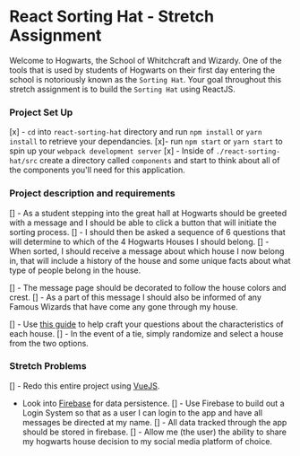 # React Sorting Hat - Stretch Assignment

Welcome to Hogwarts, the School of Whitchcraft and Wizardy. One of the tools that is used by students of Hogwarts on their first day entering the school is notoriously known as the `Sorting Hat`. Your goal throughout this stretch assignment is to build the `Sorting Hat` using ReactJS.

### Project Set Up

[x] - `cd` into `react-sorting-hat` directory and run `npm install` or `yarn install` to retrieve your dependancies.
[x]- run `npm start` or `yarn start` to spin up your `webpack development server`
[x] - Inside of `./react-sorting-hat/src` create a directory called `components` and start to think about all of the components you'll need for this application.

### Project description and requirements

[] - As a student stepping into the great hall at Hogwarts should be greeted with a message and I should be able to click a button that will initiate the sorting process.
[] - I should then be asked a sequence of 6 questions that will determine to which of the 4 Hogwarts Houses I should belong.
[] - When sorted, I should receive a message about which house I now belong in, that will include a history of the house and some unique facts about what type of people belong in the house.

 [] - The message page should be decorated to follow the house colors and crest.
 [] - As a part of this message I should also be informed of any Famous Wizards that have come any gone through my house.

[] - Use [this guide](http://harrypotter.wikia.com/wiki/Hogwarts_Houses) to help craft your questions about the characteristics of each house.
[] - In the event of a tie, simply randomize and select a house from the two options.

### Stretch Problems

[] - Redo this entire project using [VueJS](https://vuejs.org/).
- Look into [Firebase](https://firebase.google.com/) for data persistence.
[]  - Use Firebase to build out a Login System so that as a user I can login to the app and have all messages be directed at my name.
[]  - All data tracked through the app should be stored in firebase.
[] - Allow me (the user) the ability to share my hogwarts house decision to my social media platform of choice.
